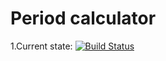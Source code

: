 # Period calculator

1.Current state:
[![Build Status](https://travis-ci.org/sandarovich/period-calculator.svg?branch=master)](https://travis-ci.org/sandarovich/period-calculator)